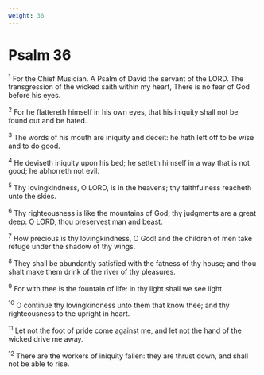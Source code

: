 ```yaml
---
weight: 36
---
```


# Psalm 36

<sup>1</sup> For the Chief Musician. A Psalm of David the servant of the LORD. The transgression of the wicked saith within my heart, There is no fear of God before his eyes. 

<sup>2</sup> For he flattereth himself in his own eyes, that his iniquity shall not be found out and be hated. 

<sup>3</sup> The words of his mouth are iniquity and deceit: he hath left off to be wise and to do good. 

<sup>4</sup> He deviseth iniquity upon his bed; he setteth himself in a way that is not good; he abhorreth not evil. 

<sup>5</sup> Thy lovingkindness, O LORD, is in the heavens; thy faithfulness reacheth unto the skies. 

<sup>6</sup> Thy righteousness is like the mountains of God; thy judgments are a great deep: O LORD, thou preservest man and beast. 

<sup>7</sup> How precious is thy lovingkindness, O God! and the children of men take refuge under the shadow of thy wings. 

<sup>8</sup> They shall be abundantly satisfied with the fatness of thy house; and thou shalt make them drink of the river of thy pleasures. 

<sup>9</sup> For with thee is the fountain of life: in thy light shall we see light. 

<sup>10</sup> O continue thy lovingkindness unto them that know thee; and thy righteousness to the upright in heart. 

<sup>11</sup> Let not the foot of pride come against me, and let not the hand of the wicked drive me away. 

<sup>12</sup> There are the workers of iniquity fallen: they are thrust down, and shall not be able to rise. 


